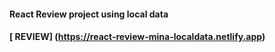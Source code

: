 #### React Review project using local data

#### [ REVIEW] (https://react-review-mina-localdata.netlify.app)
